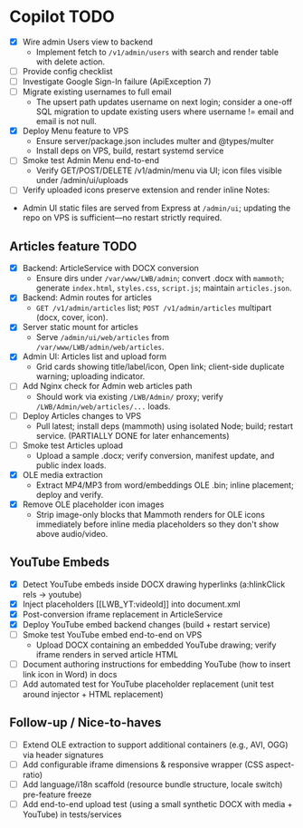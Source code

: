 # Copilot TODO

- [x] Wire admin Users view to backend
	- Implement fetch to `/v1/admin/users` with search and render table with delete action.
- [ ] Provide config checklist
- [ ] Investigate Google Sign-In failure (ApiException 7)
- [ ] Migrate existing usernames to full email
	- The upsert path updates username on next login; consider a one-off SQL migration to update existing users where username != email and email is not null.
- [x] Deploy Menu feature to VPS
	- Ensure server/package.json includes multer and @types/multer
	- Install deps on VPS, build, restart systemd service
- [ ] Smoke test Admin Menu end-to-end
	- Verify GET/POST/DELETE /v1/admin/menu via UI; icon files visible under /admin/ui/uploads
 - [ ] Verify uploaded icons preserve extension and render inline
Notes:
- Admin UI static files are served from Express at `/admin/ui`; updating the repo on VPS is sufficient—no restart strictly required.

## Articles feature TODO

- [x] Backend: ArticleService with DOCX conversion
	- Ensure dirs under `/var/www/LWB/admin`; convert .docx with `mammoth`; generate `index.html`, `styles.css`, `script.js`; maintain `articles.json`.
- [x] Backend: Admin routes for articles
	- `GET /v1/admin/articles` list; `POST /v1/admin/articles` multipart (docx, cover, icon).
- [x] Server static mount for articles
	- Serve `/admin/ui/web/articles` from `/var/www/LWB/admin/web/articles`.
- [x] Admin UI: Articles list and upload form
	- Grid cards showing title/label/icon, Open link; client-side duplicate warning; uploading indicator.
- [ ] Add Nginx check for Admin web articles path
	- Should work via existing `/LWB/Admin/` proxy; verify `/LWB/Admin/web/articles/...` loads.
- [ ] Deploy Articles changes to VPS
	- Pull latest; install deps (mammoth) using isolated Node; build; restart service. (PARTIALLY DONE for later enhancements)
- [ ] Smoke test Articles upload
	- Upload a sample .docx; verify conversion, manifest update, and public index loads.
 - [x] OLE media extraction
	 - Extract MP4/MP3 from word/embeddings OLE .bin; inline placement; deploy and verify.
 - [x] Remove OLE placeholder icon images
	 - Strip image-only blocks that Mammoth renders for OLE icons immediately before inline media placeholders so they don't show above audio/video.

## YouTube Embeds

- [x] Detect YouTube embeds inside DOCX drawing hyperlinks (a:hlinkClick rels -> youtube)
- [x] Inject placeholders [[LWB_YT:videoId]] into document.xml
- [x] Post-conversion iframe replacement in ArticleService
- [x] Deploy YouTube embed backend changes (build + restart service)
- [ ] Smoke test YouTube embed end-to-end on VPS
  - Upload DOCX containing an embedded YouTube drawing; verify iframe renders in served article HTML
- [ ] Document authoring instructions for embedding YouTube (how to insert link icon in Word) in docs
- [ ] Add automated test for YouTube placeholder replacement (unit test around injector + HTML replacement)

## Follow-up / Nice-to-haves

- [ ] Extend OLE extraction to support additional containers (e.g., AVI, OGG) via header signatures
- [ ] Add configurable iframe dimensions & responsive wrapper (CSS aspect-ratio)
- [ ] Add language/i18n scaffold (resource bundle structure, locale switch) pre-feature freeze
- [ ] Add end-to-end upload test (using a small synthetic DOCX with media + YouTube) in tests/services
